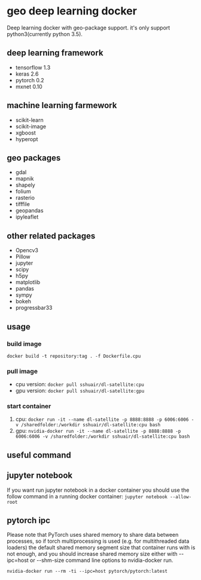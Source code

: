 # geo deep learning docker

Deep learning docker with geo-package support. it's only support python3(currently python 3.5).

## deep learning framework
- tensorflow 1.3
- keras 2.6
- pytorch 0.2
- mxnet 0.10

## machine learning farmework
- scikit-learn
- scikit-image
- xgboost
- hyperopt

## geo packages
- gdal
- mapnik
- shapely
- folium
- rasterio
- tifffile
- geopandas
- ipyleaflet

## other related packages
- Opencv3
- Pillow
- jupyter
- scipy
- h5py
- matplotlib
- pandas
- sympy
- bokeh
- progressbar33

## usage
### build image

`docker build -t repository:tag . -f Dockerfile.cpu`

### pull image

- cpu version: `docker pull sshuair/dl-satellite:cpu`
- gpu version: `docker pull sshuair/dl-satellite:gpu`

### start container
1. cpu: `docker run -it --name dl-satellite -p 8888:8888 -p 6006:6006 -v /sharedfolder:/workdir sshuair/dl-satellite:cpu bash`
2. gpu: `nvidia-docker run -it --name dl-satellite -p 8888:8888 -p 6006:6006 -v /sharedfolder:/workdir sshuair/dl-satellite:cpu bash`


## useful command
## jupyter notebook
If you want run jupyter notebook in a docker container you should use the follow command in a running docker container:
`jupyter notebook --allow-root`


## pytorch ipc
Please note that PyTorch uses shared memory to share data between processes, so if torch multiprocessing is used (e.g. for multithreaded data loaders) the default shared memory segment size that container runs with is not enough, and you should increase shared memory size either with --ipc=host or --shm-size command line options to nvidia-docker run.

`nvidia-docker run --rm -ti --ipc=host pytorch/pytorch:latest`
